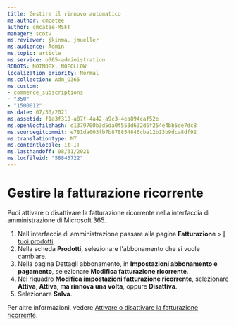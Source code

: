 ```yaml
---
title: Gestire il rinnovo automatico
ms.author: cmcatee
author: cmcatee-MSFT
manager: scotv
ms.reviewer: jkinma, jmueller
ms.audience: Admin
ms.topic: article
ms.service: o365-administration
ROBOTS: NOINDEX, NOFOLLOW
localization_priority: Normal
ms.collection: Adm_O365
ms.custom:
- commerce_subscriptions
- "350"
- "1500012"
ms.date: 07/30/2021
ms.assetid: f1a3f310-a87f-4a42-a9c3-4ea894caf52e
ms.openlocfilehash: d1379700b3d5da0f553d632d6f254e4bb5ee7dc8
ms.sourcegitcommit: e781da003fb7b878854846cbe12b13b9dca8df92
ms.translationtype: MT
ms.contentlocale: it-IT
ms.lasthandoff: 08/31/2021
ms.locfileid: "58845722"
---
```

# <a name="manage-recurring-billing"></a>Gestire la fatturazione ricorrente

Puoi attivare o disattivare la fatturazione ricorrente nella interfaccia di amministrazione di Microsoft 365.
  
1. Nell'interfaccia di amministrazione passare alla pagina **Fatturazione** \> [I tuoi prodotti](https://go.microsoft.com/fwlink/p/?linkid=842054).
2. Nella scheda **Prodotti**, selezionare l'abbonamento che si vuole cambiare.
3. Nella pagina Dettagli abbonamento, in **Impostazioni abbonamento e pagamento**, selezionare **Modifica fatturazione ricorrente**.
4. Nel riquadro **Modifica impostazioni fatturazione ricorrente**, selezionare **Attiva**, **Attiva, ma rinnova una volta**, oppure **Disattiva**.
5. Selezionare **Salva**.

Per altre informazioni, vedere [Attivare o disattivare la fatturazione ricorrente](https://docs.microsoft.com/microsoft-365/commerce/subscriptions/renew-your-subscription#turn-recurring-billing-off-or-on).